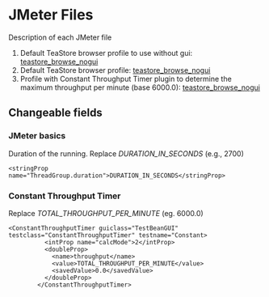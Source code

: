 # JMeter Files #

Description of each JMeter file

1. Default TeaStore browser profile to use without gui: [teastore_browse_nogui](/examples/jmeter/teastore_browse_nogui.jmx) 
2. Default TeaStore browser profile: [teastore_browse_nogui](/examples/jmeter/teastore_browse.jmx)
3. Profile with Constant Throughput Timer plugin to determine the maximum throughput per minute (base 6000.0): [teastore_browse_nogui](/examples/jmeter/teastore_browse_limited_tp.jmx)




## Changeable fields ##

### JMeter basics ###

Duration of the running. 
Replace _DURATION_IN_SECONDS_ (e.g., 2700)
```
<stringProp name="ThreadGroup.duration">DURATION_IN_SECONDS</stringProp>
```

### Constant Throughput Timer ###

Replace _TOTAL_THROUGHPUT_PER_MINUTE_ (eg. 6000.0)
```
<ConstantThroughputTimer guiclass="TestBeanGUI" testclass="ConstantThroughputTimer" testname="Constant>
          <intProp name="calcMode">2</intProp>
          <doubleProp>
            <name>throughput</name>
            <value>TOTAL_THROUGHPUT_PER_MINUTE</value>
            <savedValue>0.0</savedValue>
          </doubleProp>
        </ConstantThroughputTimer>

```
